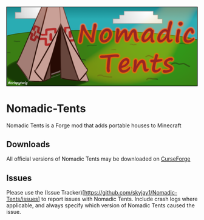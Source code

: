 ![banner](https://raw.githubusercontent.com/skyjay1/img/master/nomadictents/banner1.png)
# Nomadic-Tents
Nomadic Tents is a Forge mod that adds portable houses to Minecraft

## Downloads
All official versions of Nomadic Tents may be downloaded on [CurseForge](http://minecraft.curseforge.com/projects/extra-golems)

## Issues
Please use the (Issue Tracker)[https://github.com/skyjay1/Nomadic-Tents/issues] to report issues with Nomadic Tents. Include crash logs where applicable, and always specify which version of Nomadic Tents caused the issue.
